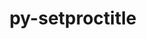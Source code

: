 ---
title: "py-setproctitle"
layout: cache
categories: [package, develop-2025-04-20]
meta: {"compilers": ["gcc@11.4.0"], "num_specs": 2, "num_specs_by_stack": {"e4s": 1, "e4s-neoverse-v2": 1, "root": 2}, "oss": ["ubuntu22.04"], "platforms": ["linux"], "stacks": ["e4s", "e4s-neoverse-v2", "root"], "targets": ["neoverse_v2", "x86_64_v3"], "versions": ["1.1.10"]}
spec_details: [{"compiler": "gcc@11.4.0", "hash": "5f3svvdzkvgurkyamulqir47iz2p6bwn", "os": "ubuntu22.04", "platform": "linux", "size": "-", "stacks": ["e4s-neoverse-v2", "root"], "target": "neoverse_v2", "variants": ["build_system=python_pip"], "versions": ["1.1.10"]}, {"compiler": "gcc@11.4.0", "hash": "vaxw7c5vonydmxugd2orfawb2tcq2zvd", "os": "ubuntu22.04", "platform": "linux", "size": "-", "stacks": ["e4s", "root"], "target": "x86_64_v3", "variants": ["build_system=python_pip"], "versions": ["1.1.10"]}]
---
